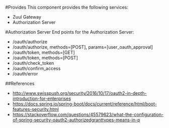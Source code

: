 #Provides
This component provides the following services:
- Zuul Gateway
- Authorization Server


#Authorization Server
End points for the Authorization Server:
* /oauth/authorize 
* /oauth/authorize,	methods=[POST],		params=[user_oauth_approval]
* /oauth/token,		methods=[GET]
* /oauth/token,		methods=[POST]
* /oauth/check_token
* /oauth/confirm_access
* /oauth/error 

##References
- http://www.swisspush.org/security/2016/10/17/oauth2-in-depth-introduction-for-enterprises
- https://docs.spring.io/spring-boot/docs/current/reference/html/boot-features-security.html
- https://stackoverflow.com/questions/45579623/what-the-configuration-of-spring-security-oauth2-authorizedgranttypes-means-in-p